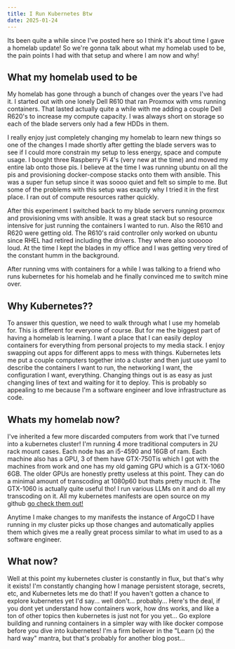 ```yaml
---
title: I Run Kubernetes Btw
date: 2025-01-24
---
```


Its been quite a while since I've posted here so I think it's about time I gave
a homelab update! So we're gonna talk about what my homelab used to be, the pain
points I had with that setup and where I am now and why!

## What my homelab used to be

My homelab has gone through a bunch of changes over the years I've had it. I
started out with one lonely Dell R610 that ran Proxmox with vms running containers.
That lasted actually quite a while with me adding a couple Dell R620's to increase
my compute capacity. I was always short on storage so each of the blade servers
only had a few HDDs in them.

I really enjoy just completely changing my homelab to learn new things so one of
the changes I made shortly after getting the blade servers was to see if I could
more constrain my setup to less energy, space and compute usage. I bought three
Raspberry Pi 4's (very new at the time) and moved my entire lab onto those pis.
I believe at the time I was running ubuntu on all the pis and provisioning
docker-compose stacks onto them with ansible. This was a super fun setup since
it was soooo quiet and felt so simple to me. But some of the problems with this
setup was exactly why I tried it in the first place. I ran out of compute resources
rather quickly.

After this experiment I switched back to my blade servers running proxmox and provisioning
vms with ansible. It was a great stack but so resource intensive for just running
the containers I wanted to run. Also the R610 and R620 were getting old. The R610's
raid controller only worked on ubuntu since RHEL had retired including the drivers.
They where also soooooo loud. At the time I kept the blades in my office and I
was getting very tired of the constant humm in the background.

After running vms with containers for a while I was talking to a friend who runs
kubernetes for his homelab and he finally convinced me to switch mine over.

## Why Kubernetes??

To answer this question, we need to walk through what I use my homelab for. This
is different for everyone of course. But for me the biggest part of having a homelab
is learning. I want a place that I can easily deploy containers for everything
from personal projects to my media stack. I enjoy swapping out apps for different
apps to mess with things. Kubernetes lets me put a couple computers together into
a cluster and then just use yaml to describe the containers I want to run, the
networking I want, the configuration I want, everything. Changing things out is
as easy as just changing lines of text and waiting for it to deploy. This is probably
so appealing to me because I'm a software engineer and love infrastructure as code.

## Whats my homelab now?

I've inherited a few more discarded computers from work that I've turned into a
kubernetes cluster! I'm running 4 more traditional computers in 2U rack mount cases.
Each node has an i5-4590 and 16GB of ram. Each machine also has a GPU, 3 of them
have GTX-750Tis which I got with the machines from work and one has my old gaming
GPU which is a GTX-1060 6GB. The older GPUs are honestly pretty useless at this point.
They can do a minimal amount of transcoding at 1080p60 but thats pretty much it.
The GTX-1060 is actually quite useful tho! I run various LLMs on it and do all
my transcoding on it. All my kubernetes manifests are open source on my github
[go check them out!](https://github.com/kevindurb/infra)

Anytime I make changes to my manifests the instance of ArgoCD I have running in
my cluster picks up those changes and automatically applies them which gives me
a really great process similar to what im used to as a software engineer.

## What now?

Well at this point my kubernetes cluster is constantly in flux, but that's why it
exists! I'm constantly changing how I manage persistent storage, secrets, etc,
and Kubernetes lets me do that! If you haven't gotten a chance to explore kubernetes
yet I'd say... well don't... probably... Here's the deal, if you dont yet understand
how containers work, how dns works, and like a ton of other topics then kubernetes
is just not for you yet... Go explore building and running containers in a simpler way
with like docker compose before you dive into kubernetes! I'm a firm believer in
the "Learn (x) the hard way" mantra, but that's probably for another blog post...
